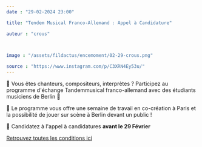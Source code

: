 ```yaml
---
date : "29-02-2024 23:00"

title: "Tendem Musical Franco-Allemand : Appel à Candidature"

auteur : "crous" 

 

image : "/assets/fildactus/encemoment/02-29-crous.png"

source : "https://www.instagram.com/p/C3XRN4Ey53u/"
---
```


🎤 Vous êtes chanteurs, compositeurs, interprètes ? Participez au programme d'échange Tandemmusical franco-allemand avec des étudiants musiciens de Berlin 🤩

🎸 Le programme vous offre une semaine de travail en co-création à Paris et la possibilité de jouer sur scène à Berlin devant un public !

📆 Candidatez à l'appel à candidatures __avant le 29 Février__

[Retrouvez toutes les conditions ici](www.crous-paris.fr/2024/02/14/tandem-musical-franco-allemand-appel-a-candidatures/)
